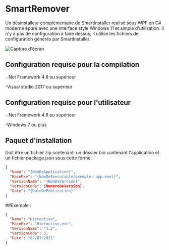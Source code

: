 # SmartRemover

Un désinstalleur complémentaire de SmartInstaller réalisé sous WPF en C# moderne épuré avec une interface style Windows 11 et simple d'utilisation.
Il n'y a pas de configuration à faire dessus, il utilise les fichiers de configuration générés par SmartInstaller.

![Capture d'écran](https://raw.githubusercontent.com/eclipium/SmartRemover/master/screen.png)

## Configuration requise pour la compilation
-.Net Framework 4.8 ou supérieur

-Visual studio 2017 ou supérieur

## Configuration requise pour l'utilisateur
-.Net Framework 4.8 ou supérieur

-Windows 7 ou plus


## Paquet d'installation

Doit être un fichier zip contenant: un dossier bin contenant l'application et un fichier package.json sous cette forme:

```json
{
  "Name": "{NomDeApplication}",
  "MainExe": "{NomDeExecutable(exemple: app.exe)}",
  "VersionName": "{NomDeVersion}",
  "VersionCode": {NumeroDeVersion}, 
  "Date": "{DateDePublication}"
}
```

##Exemple :

```json
{
  "Name": "Hieroctive",
  "MainExe": "Hieroctive.exe",
  "VersionName": "1.2",
  "VersionCode": 3, 
  "Date": "02/07/2021"
}
```
